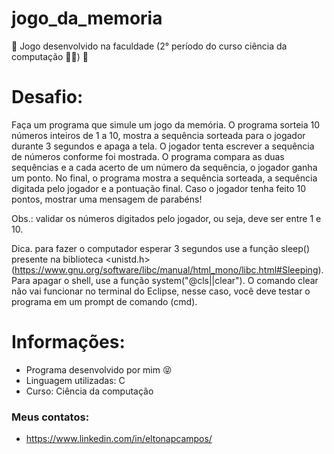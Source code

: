 # jogo_da_memoria
🚀 Jogo desenvolvido na faculdade (2° período do curso ciência da computação 👨‍💻) 🚀

# Desafio:

Faça um programa que simule um jogo da memória. O programa sorteia 10 números inteiros de 1 a 10, mostra a sequência sorteada para o jogador durante 3 segundos e apaga a tela. O jogador tenta escrever a sequência de números conforme foi mostrada. O programa compara as duas sequências e a cada acerto de um número da sequência, o jogador ganha um ponto. No final, o programa mostra a sequência sorteada, a sequência digitada pelo jogador e a pontuação final. Caso o jogador tenha feito 10 pontos, mostrar uma mensagem de parabéns!

Obs.: validar os números digitados pelo jogador, ou seja, deve ser entre 1 e 10.

Dica. para fazer o computador esperar 3 segundos use a função sleep() presente na biblioteca <unistd.h> (https://www.gnu.org/software/libc/manual/html_mono/libc.html#Sleeping). Para apagar o shell, use a função system("@cls||clear"). O comando clear não vai funcionar no terminal do Eclipse, nesse caso, você deve testar o programa em um prompt de comando (cmd).

# Informações:

* Programa desenvolvido por mim 😝
* Linguagem utilizadas: C
* Curso: Ciência da computação
### Meus contatos: 
* https://www.linkedin.com/in/eltonapcampos/

